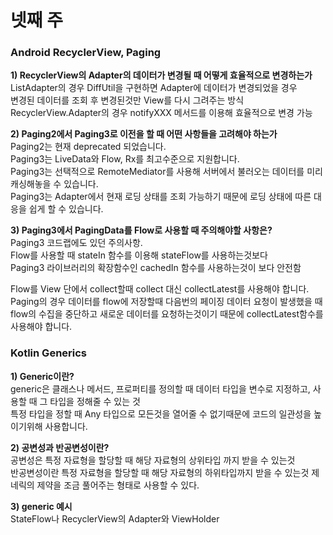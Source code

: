 # 넷째 주

### **Android RecyclerView, Paging**

**1) RecyclerView의 Adapter의 데이터가 변경될 때 어떻게 효율적으로 변경하는가**  
ListAdapter의 경우 DiffUtil을 구현하면 Adapter에 데이터가 변경되었을 경우  
변경된 데이터를 조회 후 변경된것만 View를 다시 그려주는 방식  
RecyclerView.Adapter의 경우 notifyXXX 메서드를 이용해 효율적으로 변경 가능  

**2) Paging2에서 Paging3로 이전을 할 때 어떤 사항들을 고려해야 하는가**  
Paging2는 현재 deprecated 되었습니다.  
Paging3는 LiveData와 Flow, Rx를 최고수준으로 지원합니다.  
Paging3는 선택적으로 RemoteMediator를 사용해 서버에서 불러오는 데이터를 미리 캐싱해놓을 수 있습니다.  
Paging3는 Adapter에서 현재 로딩 상태를 조회 가능하기 때문에 로딩 상태에 따른 대응을 쉽게 할 수 있습니다.  

**3) Paging3에서 PagingData를 Flow로 사용할 때 주의해야할 사항은?**  
Paging3 코드랩에도 있던 주의사항.  
Flow를 사용할 때 stateIn 함수를 이용해 stateFlow를 사용하는것보다  
Paging3 라이브러리의 확장함수인 cachedIn 함수를 사용하는것이 보다 안전함  

Flow를 View 단에서 collect할때 collect 대신 collectLatest를 사용해야 합니다.  
Paging의 경우 데이터를 flow에 저장할때 다음번의 페이징 데이터 요청이 발생했을 때  
flow의 수집을 중단하고 새로운 데이터를 요청하는것이기 때문에 collectLatest함수를 사용해야 합니다.  
   
### **Kotlin Generics**

**1) Generic이란?**  
generic은 클래스나 메서드, 프로퍼티를 정의할 때 데이터 타입을 변수로 지정하고, 사용할 때 그 타입을 정해줄 수 있는 것  
특정 타입을 정할 때 Any 타입으로 모든것을 열어줄 수 없기때문에 코드의 일관성을 높이기위해 사용합니다.
  
**2) 공변성과 반공변성이란?**  
공변성은 특정 자료형을 할당할 때 해당 자료형의 상위타입 까지 받을 수 있는것  
반공변성이란 특정 자료형을 할당할 때 해당 자료형의 하위타입까지 받을 수 있는것
제네릭의 제약을 조금 풀어주는 형태로 사용할 수 있다.
  
**3) generic 예시**  
StateFlow나 RecyclerView의 Adapter와 ViewHolder